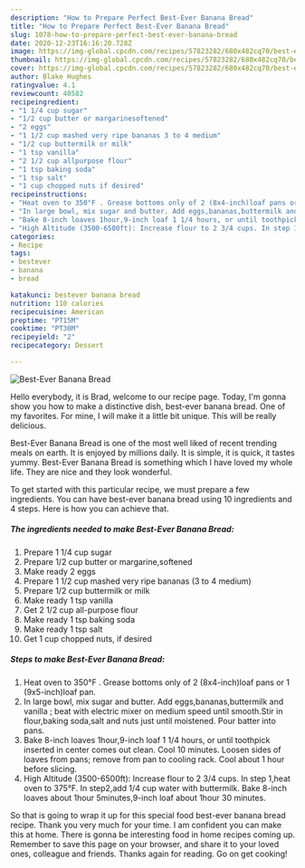 ```yaml
---
description: "How to Prepare Perfect Best-Ever Banana Bread"
title: "How to Prepare Perfect Best-Ever Banana Bread"
slug: 1078-how-to-prepare-perfect-best-ever-banana-bread
date: 2020-12-23T16:16:20.728Z
image: https://img-global.cpcdn.com/recipes/57823282/680x482cq70/best-ever-banana-bread-recipe-main-photo.jpg
thumbnail: https://img-global.cpcdn.com/recipes/57823282/680x482cq70/best-ever-banana-bread-recipe-main-photo.jpg
cover: https://img-global.cpcdn.com/recipes/57823282/680x482cq70/best-ever-banana-bread-recipe-main-photo.jpg
author: Blake Hughes
ratingvalue: 4.1
reviewcount: 40582
recipeingredient:
- "1 1/4 cup sugar"
- "1/2 cup butter or margarinesoftened"
- "2 eggs"
- "1 1/2 cup mashed very ripe bananas 3 to 4 medium"
- "1/2 cup buttermilk or milk"
- "1 tsp vanilla"
- "2 1/2 cup allpurpose flour"
- "1 tsp baking soda"
- "1 tsp salt"
- "1 cup chopped nuts if desired"
recipeinstructions:
- "Heat oven to 350°F . Grease bottoms only of 2 (8x4-inch)loaf pans or 1 (9x5-inch)loaf pan."
- "In large bowl, mix sugar and butter. Add eggs,bananas,buttermilk and vanilla ; beat with electric mixer on medium speed until smooth.Stir in flour,baking soda,salt and nuts just until moistened. Pour batter into pans."
- "Bake 8-inch loaves 1hour,9-inch loaf 1 1/4 hours, or until toothpick inserted in center comes out clean. Cool 10 minutes. Loosen sides of loaves from pans; remove from pan to cooling rack. Cool about 1 hour before slicing."
- "High Altitude (3500-6500ft): Increase flour to 2 3/4 cups. In step 1,heat oven to 375°F. In step2,add 1/4 cup water with buttermilk. Bake 8-inch loaves about 1hour 5minutes,9-inch loaf about 1hour 30 minutes."
categories:
- Recipe
tags:
- bestever
- banana
- bread

katakunci: bestever banana bread 
nutrition: 110 calories
recipecuisine: American
preptime: "PT15M"
cooktime: "PT30M"
recipeyield: "2"
recipecategory: Dessert

---
```



![Best-Ever Banana Bread](https://img-global.cpcdn.com/recipes/57823282/680x482cq70/best-ever-banana-bread-recipe-main-photo.jpg)

Hello everybody, it is Brad, welcome to our recipe page. Today, I'm gonna show you how to make a distinctive dish, best-ever banana bread. One of my favorites. For mine, I will make it a little bit unique. This will be really delicious.



Best-Ever Banana Bread is one of the most well liked of recent trending meals on earth. It is enjoyed by millions daily. It is simple, it is quick, it tastes yummy. Best-Ever Banana Bread is something which I have loved my whole life. They are nice and they look wonderful.


To get started with this particular recipe, we must prepare a few ingredients. You can have best-ever banana bread using 10 ingredients and 4 steps. Here is how you can achieve that.

<!--inarticleads1-->

##### The ingredients needed to make Best-Ever Banana Bread:

1. Prepare 1 1/4 cup sugar
1. Prepare 1/2 cup butter or margarine,softened
1. Make ready 2 eggs
1. Prepare 1 1/2 cup mashed very ripe bananas (3 to 4 medium)
1. Prepare 1/2 cup buttermilk or milk
1. Make ready 1 tsp vanilla
1. Get 2 1/2 cup all-purpose flour
1. Make ready 1 tsp baking soda
1. Make ready 1 tsp salt
1. Get 1 cup chopped nuts, if desired




<!--inarticleads2-->

##### Steps to make Best-Ever Banana Bread:

1. Heat oven to 350°F . Grease bottoms only of 2 (8x4-inch)loaf pans or 1 (9x5-inch)loaf pan.
1. In large bowl, mix sugar and butter. Add eggs,bananas,buttermilk and vanilla ; beat with electric mixer on medium speed until smooth.Stir in flour,baking soda,salt and nuts just until moistened. Pour batter into pans.
1. Bake 8-inch loaves 1hour,9-inch loaf 1 1/4 hours, or until toothpick inserted in center comes out clean. Cool 10 minutes. Loosen sides of loaves from pans; remove from pan to cooling rack. Cool about 1 hour before slicing.
1. High Altitude (3500-6500ft): Increase flour to 2 3/4 cups. In step 1,heat oven to 375°F. In step2,add 1/4 cup water with buttermilk. Bake 8-inch loaves about 1hour 5minutes,9-inch loaf about 1hour 30 minutes.




So that is going to wrap it up for this special food best-ever banana bread recipe. Thank you very much for your time. I am confident you can make this at home. There is gonna be interesting food in home recipes coming up. Remember to save this page on your browser, and share it to your loved ones, colleague and friends. Thanks again for reading. Go on get cooking!
